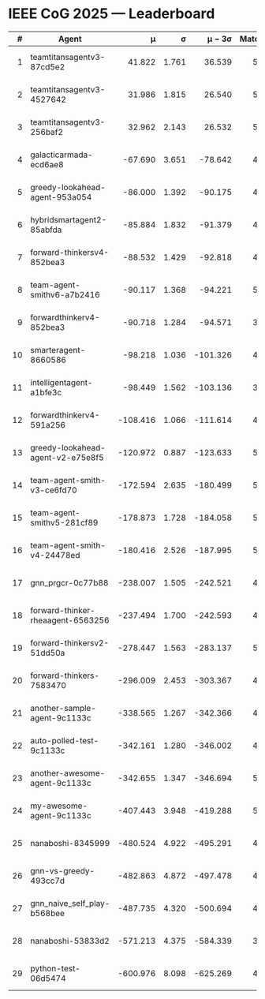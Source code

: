# IEEE CoG 2025 — Leaderboard

| # | Agent | μ | σ | μ − 3σ | Matches | Updated |
|---:|---|---:|---:|---:|---:|---|
| 1 | teamtitansagentv3-87cd5e2 | 41.822 | 1.761 | 36.539 | 5092 | 2025-08-19 02:37 |
| 2 | teamtitansagentv3-4527642 | 31.986 | 1.815 | 26.540 | 5040 | 2025-08-19 02:37 |
| 3 | teamtitansagentv3-256baf2 | 32.962 | 2.143 | 26.532 | 5292 | 2025-08-19 02:37 |
| 4 | galacticarmada-ecd6ae8 | -67.690 | 3.651 | -78.642 | 4920 | 2025-08-19 02:37 |
| 5 | greedy-lookahead-agent-953a054 | -86.000 | 1.392 | -90.175 | 4708 | 2025-08-19 02:37 |
| 6 | hybridsmartagent2-85abfda | -85.884 | 1.832 | -91.379 | 4848 | 2025-08-19 02:37 |
| 7 | forward-thinkersv4-852bea3 | -88.532 | 1.429 | -92.818 | 4180 | 2025-08-19 02:37 |
| 8 | team-agent-smithv6-a7b2416 | -90.117 | 1.368 | -94.221 | 5020 | 2025-08-19 02:37 |
| 9 | forwardthinkerv4-852bea3 | -90.718 | 1.284 | -94.571 | 3908 | 2025-08-19 02:37 |
| 10 | smarteragent-8660586 | -98.218 | 1.036 | -101.326 | 4240 | 2025-08-19 02:37 |
| 11 | intelligentagent-a1bfe3c | -98.449 | 1.562 | -103.136 | 3926 | 2025-08-19 02:37 |
| 12 | forwardthinkerv4-591a256 | -108.416 | 1.066 | -111.614 | 4466 | 2025-08-19 02:37 |
| 13 | greedy-lookahead-agent-v2-e75e8f5 | -120.972 | 0.887 | -123.633 | 5068 | 2025-08-19 02:37 |
| 14 | team-agent-smith-v3-ce6fd70 | -172.594 | 2.635 | -180.499 | 5586 | 2025-08-19 02:37 |
| 15 | team-agent-smithv5-281cf89 | -178.873 | 1.728 | -184.058 | 5000 | 2025-08-19 02:37 |
| 16 | team-agent-smith-v4-24478ed | -180.416 | 2.526 | -187.995 | 5306 | 2025-08-19 02:37 |
| 17 | gnn_prgcr-0c77b88 | -238.007 | 1.505 | -242.521 | 4790 | 2025-08-19 02:37 |
| 18 | forward-thinker-rheaagent-6563256 | -237.494 | 1.700 | -242.593 | 4646 | 2025-08-19 02:37 |
| 19 | forward-thinkersv2-51dd50a | -278.447 | 1.563 | -283.137 | 5146 | 2025-08-19 02:37 |
| 20 | forward-thinkers-7583470 | -296.009 | 2.453 | -303.367 | 4520 | 2025-08-19 02:37 |
| 21 | another-sample-agent-9c1133c | -338.565 | 1.267 | -342.366 | 4960 | 2025-08-19 02:37 |
| 22 | auto-polled-test-9c1133c | -342.161 | 1.280 | -346.002 | 4560 | 2025-08-19 02:37 |
| 23 | another-awesome-agent-9c1133c | -342.655 | 1.347 | -346.694 | 5420 | 2025-08-19 02:37 |
| 24 | my-awesome-agent-9c1133c | -407.443 | 3.948 | -419.288 | 5280 | 2025-08-19 02:37 |
| 25 | nanaboshi-8345999 | -480.524 | 4.922 | -495.291 | 4140 | 2025-08-19 02:37 |
| 26 | gnn-vs-greedy-493cc7d | -482.863 | 4.872 | -497.478 | 4120 | 2025-08-19 02:37 |
| 27 | gnn_naive_self_play-b568bee | -487.735 | 4.320 | -500.694 | 4140 | 2025-08-19 02:37 |
| 28 | nanaboshi-53833d2 | -571.213 | 4.375 | -584.339 | 3800 | 2025-08-19 02:37 |
| 29 | python-test-06d5474 | -600.976 | 8.098 | -625.269 | 4130 | 2025-08-19 02:37 |
